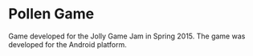 Pollen Game
========================

Game developed for the Jolly Game Jam in Spring 2015. The game was developed for the Android platform.
